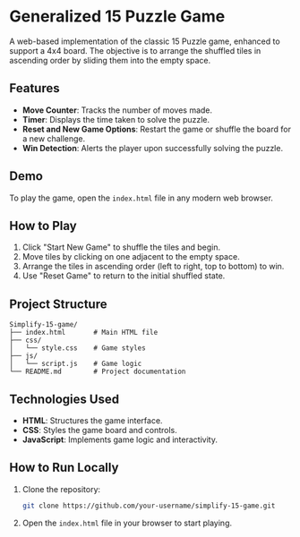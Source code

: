 # Generalized 15 Puzzle Game

A web-based implementation of the classic 15 Puzzle game, enhanced to support a 4x4 board. The objective is to arrange the shuffled tiles in ascending order by sliding them into the empty space.

## Features

- **Move Counter**: Tracks the number of moves made.
- **Timer**: Displays the time taken to solve the puzzle.
- **Reset and New Game Options**: Restart the game or shuffle the board for a new challenge.
- **Win Detection**: Alerts the player upon successfully solving the puzzle.

## Demo

To play the game, open the `index.html` file in any modern web browser.

## How to Play

1. Click "Start New Game" to shuffle the tiles and begin.
2. Move tiles by clicking on one adjacent to the empty space.
3. Arrange the tiles in ascending order (left to right, top to bottom) to win.
4. Use "Reset Game" to return to the initial shuffled state.

## Project Structure

```
Simplify-15-game/
├── index.html       # Main HTML file
├── css/
│   └── style.css    # Game styles
├── js/
│   └── script.js    # Game logic
└── README.md        # Project documentation
```

## Technologies Used

- **HTML**: Structures the game interface.
- **CSS**: Styles the game board and controls.
- **JavaScript**: Implements game logic and interactivity.

## How to Run Locally

1. Clone the repository:
    ```bash
    git clone https://github.com/your-username/simplify-15-game.git
    ```
2. Open the `index.html` file in your browser to start playing.